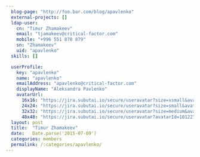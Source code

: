 ```yaml
---
  blog-page: "http://foo.bar.com/blog/apavlenko"
  external-projects: []
  ldap-user: 
    cn: "Timur Zhamakeev"
    email: "tjamakeev@critical-factor.com"
    mobile: "+996 551 878 879"
    sn: "Zhamakeev"
    uid: "apavlenko"
  skills: []

  userProfile: 
    key: "apavlenko"
    name: "apavlenko"
    emailAddress: "apavlenko@critical-factor.com"
    displayName: "Aleksandra Pavlenko"
    avatarUrl: 
      16x16: "https://jira.subutai.io/secure/useravatar?size=xsmall&avatarId=10122"
      24x24: "https://jira.subutai.io/secure/useravatar?size=small&avatarId=10122"
      32x32: "https://jira.subutai.io/secure/useravatar?size=medium&avatarId=10122"
      48x48: "https://jira.subutai.io/secure/useravatar?avatarId=10122"
  layout: post
  title:  "Timur Zhamakeev"
  date:   Date.parse('2015-07-09')
  categories: members
  permalink: /:categories/apavlenko/
---
```

